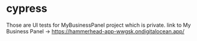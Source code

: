 # cypress

Those are UI tests for MyBusinessPanel project which is private.
link to My Business Panel -> https://hammerhead-app-wwgsk.ondigitalocean.app/

